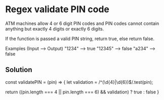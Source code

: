 # Regex validate PIN code

ATM machines allow 4 or 6 digit PIN codes and PIN codes cannot contain anything but exactly 4 digits or exactly 6 digits.

If the function is passed a valid PIN string, return true, else return false.

Examples (Input --> Output)
"1234"   -->  true
"12345"  -->  false
"a234"   -->  false

## Solution

const validatePIN = (pin) => {
  let validation = /^(\d{4}|\d{6})$/.test(pin);
  
  return ((pin.length === 4 || pin.length === 6) && validation)  ? true : false
}
